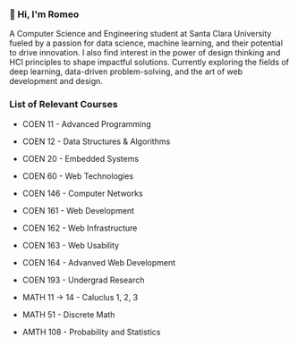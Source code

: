 ### 👋 Hi, I'm Romeo 

A Computer Science and Engineering student at Santa Clara University fueled by a passion for data science, machine learning, and their potential to drive innovation. I also find interest in the power of design thinking and HCI principles to shape impactful solutions. Currently exploring the fields of deep learning, data-driven problem-solving, and the art of web development and design.

### List of Relevant Courses 

* COEN 11 - Advanced Programming
* COEN 12 - Data Structures & Algorithms
* COEN 20 - Embedded Systems 
* COEN 60 - Web Technologies 
* COEN 146 - Computer Networks
* COEN 161 - Web Development
* COEN 162 - Web Infrastructure
* COEN 163 - Web Usability 
* COEN 164 - Advanved Web Development
* COEN 193 - Undergrad Research

* MATH 11 -> 14 - Caluclus 1, 2, 3
* MATH 51 - Discrete Math
* AMTH 108 - Probability and Statistics 


<!--
**Romeo-5/Romeo-5** is a ✨ _special_ ✨ repository because its `README.md` (this file) appears on your GitHub profile.

Here are some ideas to get you started:

- 🔭 I’m currently working on ...
- 🌱 I’m currently learning ...
- 👯 I’m looking to collaborate on ...
- 🤔 I’m looking for help with ...
- 💬 Ask me about ...
- 📫 How to reach me: ...
- 😄 Pronouns: ...
- ⚡ Fun fact: ...
-->
